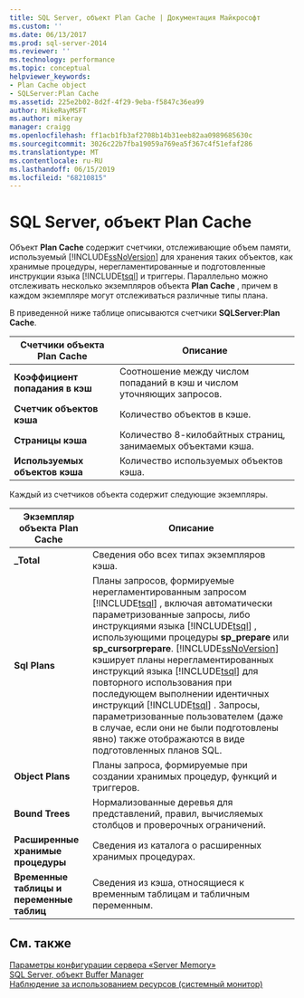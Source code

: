 ```yaml
---
title: SQL Server, объект Plan Cache | Документация Майкрософт
ms.custom: ''
ms.date: 06/13/2017
ms.prod: sql-server-2014
ms.reviewer: ''
ms.technology: performance
ms.topic: conceptual
helpviewer_keywords:
- Plan Cache object
- SQLServer:Plan Cache
ms.assetid: 225e2b02-8d2f-4f29-9eba-f5847c36ea99
author: MikeRayMSFT
ms.author: mikeray
manager: craigg
ms.openlocfilehash: ff1acb1fb3af2708b14b31eeb82aa0989685630c
ms.sourcegitcommit: 3026c22b7fba19059a769ea5f367c4f51efaf286
ms.translationtype: MT
ms.contentlocale: ru-RU
ms.lasthandoff: 06/15/2019
ms.locfileid: "68210815"
---
```

# <a name="sql-server-plan-cache-object"></a>SQL Server, объект Plan Cache
  Объект **Plan Cache** содержит счетчики, отслеживающие объем памяти, используемый [!INCLUDE[ssNoVersion](../../includes/ssnoversion-md.md)] для хранения таких объектов, как хранимые процедуры, нерегламентированные и подготовленные инструкции языка [!INCLUDE[tsql](../../includes/tsql-md.md)] и триггеры. Параллельно можно отслеживать несколько экземпляров объекта **Plan Cache** , причем в каждом экземпляре могут отслеживаться различные типы плана.  
  
 В приведенной ниже таблице описываются счетчики **SQLServer:Plan Cache**.  
  
|Счетчики объекта Plan Cache|Описание|  
|------------------------------------|-----------------|  
|**Коэффициент попадания в кэш**|Соотношение между числом попаданий в кэш и числом уточняющих запросов.|  
|**Счетчик объектов кэша**|Количество объектов в кэше.|  
|**Страницы кэша**|Количество 8-килобайтных страниц, занимаемых объектами кэша.|  
|**Используемых объектов кэша**|Количество используемых объектов кэша.|  
  
 Каждый из счетчиков объекта содержит следующие экземпляры.  
  
|Экземпляр объекта Plan Cache|Описание|  
|-------------------------|-----------------|  
|**_Total**|Сведения обо всех типах экземпляров кэша.|  
|**Sql Plans**|Планы запросов, формируемые нерегламентированным запросом [!INCLUDE[tsql](../../includes/tsql-md.md)] , включая автоматически параметризованные запросы, либо инструкциями языка [!INCLUDE[tsql](../../includes/tsql-md.md)] , использующими процедуры **sp_prepare** или **sp_cursorprepare**. [!INCLUDE[ssNoVersion](../../includes/ssnoversion-md.md)] кэширует планы нерегламентированных инструкций языка [!INCLUDE[tsql](../../includes/tsql-md.md)] для повторного использования при последующем выполнении идентичных инструкций [!INCLUDE[tsql](../../includes/tsql-md.md)] . Запросы, параметризованные пользователем (даже в случае, если они не были подготовлены явно) также отображаются в виде подготовленных планов SQL.|  
|**Object Plans**|Планы запроса, формируемые при создании хранимых процедур, функций и триггеров.|  
|**Bound Trees**|Нормализованные деревья для представлений, правил, вычисляемых столбцов и проверочных ограничений.|  
|**Расширенные хранимые процедуры**|Сведения из каталога о расширенных хранимых процедурах.|  
|**Временные таблицы и переменные таблиц**|Сведения из кэша, относящиеся к временным таблицам и табличным переменным.|  
  
## <a name="see-also"></a>См. также  
 [Параметры конфигурации сервера «Server Memory»](../../database-engine/configure-windows/server-memory-server-configuration-options.md)   
 [SQL Server, объект Buffer Manager](sql-server-buffer-manager-object.md)   
 [Наблюдение за использованием ресурсов (системный монитор)](monitor-resource-usage-system-monitor.md)  
  
  
